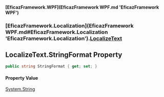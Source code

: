 #### [EficazFramework.WPF](EficazFramework WPF.md 'EficazFramework WPF')
### [EficazFramework.Localization](EficazFramework WPF.md#EficazFramework.Localization 'EficazFramework.Localization').[LocalizeText](EficazFramework.Localization/LocalizeText.md 'EficazFramework.Localization.LocalizeText')

## LocalizeText.StringFormat Property

```csharp
public string StringFormat { get; set; }
```

#### Property Value
[System.String](https://docs.microsoft.com/en-us/dotnet/api/System.String 'System.String')